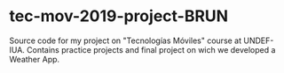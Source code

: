 # tec-mov-2019-project-BRUN
Source code for my project on "Tecnologías Móviles" course at UNDEF-IUA. Contains practice projects and final project on wich we developed a Weather App.
